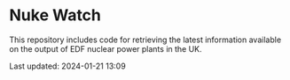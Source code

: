 # Nuke Watch

This repository includes code for retrieving the latest information available on the output of EDF nuclear power plants in the UK.

Last updated: 2024-01-21 13:09
